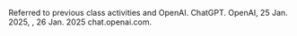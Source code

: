 Referred to previous class activities and OpenAI. ChatGPT. OpenAI, 25 Jan. 2025, , 26 Jan. 2025 chat.openai.com.

